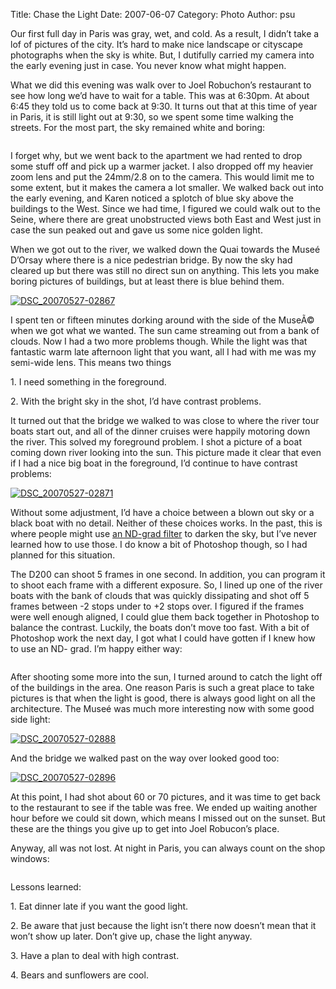 Title: Chase the Light
Date: 2007-06-07
Category: Photo
Author: psu

<p>Our first full day in Paris was gray, wet, and cold. As a result, I didn&rsquo;t
take a lof of pictures of the city. It&rsquo;s hard to make nice landscape or
cityscape photographs when the sky is white. But, I dutifully carried my
camera into the early evening just in case. You never know what might happen.</p>

<p>What we did this evening was walk over to Joel Robuchon&rsquo;s restaurant to see
how long we&rsquo;d have to wait for a table. This was at 6:30pm. At about 6:45 they
told us to come back at 9:30. It turns out that at this time of year in Paris,
it is still light out at 9:30, so we spent some time walking the streets. For
the most part, the sky remained white and boring:</p>

<p><a href="http://flickr.com/photos/79904144@N00/535354361/"><img src="http://farm2.static.flickr.com/1401/535354361_1b69583886_m.jpg" alt="" /></a></p>

<p>I forget why, but we went back to the apartment we had rented to drop some
stuff off and pick up a warmer jacket. I also dropped off my heavier zoom lens
and put the 24mm/2.8 on to the camera. This would limit me to some extent, but
it makes the camera a lot smaller. We walked back out into the early evening,
and Karen noticed a splotch of blue sky above the buildings to the West. Since
we had time, I figured we could walk out to the Seine, where there are great
unobstructed views both East and West just in case the sun peaked out and gave
us some nice golden light.</p>

<p>When we got out to the river, we walked down the Quai towards the Museé
D&rsquo;Orsay where there is a nice pedestrian bridge. By now the sky had cleared up
but there was still no direct sun on anything. This lets you make boring
pictures of buildings, but at least there is blue behind them.</p>

<p><a href="http://www.flickr.com/photos/79904144@N00/535351505/" title="Photo Sharing"><img src="http://farm2.static.flickr.com/1118/535351505_4bd509e04
e_m.jpg" alt="DSC_20070527-02867" /></a></p>

<p>I spent ten or fifteen minutes dorking around with the side of the MuseÃ© when
we got what we wanted. The sun came streaming out from a bank of clouds. Now I
had a two more problems though. While the light was that fantastic warm late
afternoon light that you want, all I had with me was my semi-wide lens. This
means two things</p>

<p>1. I need something in the foreground.</p>

<p>2. With the bright sky in the shot, I&rsquo;d have contrast problems.</p>

<p>It turned out that the bridge we walked to was close to where the river tour
boats start out, and all of the dinner cruises were happily motoring down the
river. This solved my foreground problem. I shot a picture of a boat coming
down river looking into the sun. This picture made it clear that even if I had
a nice big boat in the foreground, I&rsquo;d continue to have contrast problems:</p>

<p><a href="http://www.flickr.com/photos/79904144@N00/535351499/" title="Photo Sharing"><img src="http://farm2.static.flickr.com/1364/535351499_c33b5abf6
1_m.jpg" alt="DSC_20070527-02871" /></a></p>

<p>Without some adjustment, I&rsquo;d have a choice between a blown out sky or a black
boat with no detail. Neither of these choices works. In the past, this is
where people might use <a href="http://en.wikipedia.org/wiki/Graduated_neutral_density_filter">an ND-grad
filter</a> to
darken the sky, but I&rsquo;ve never learned how to use those. I do know a bit of
Photoshop though, so I had planned for this situation.</p>

<p>The D200 can shoot 5 frames in one second. In addition, you can program it to
shoot each frame with a different exposure. So, I lined up one of the river
boats with the bank of clouds that was quickly dissipating and shot off 5
frames between -2 stops under to +2 stops over. I figured if the frames were
well enough aligned, I could glue them back together in Photoshop to balance
the contrast. Luckily, the boats don&rsquo;t move too fast. With a bit of Photoshop
work the next day, I got what I could have gotten if I knew how to use an ND-
grad. I&rsquo;m happy either way:</p>

<p><a href="http://flickr.com/photos/79904144@N00/535351471/"><img src="http://farm2.static.flickr.com/1157/535351471_261a38d897.jpg?v=0" alt="" /></a></p>

<p>After shooting some more into the sun, I turned around to catch the light off
of the buildings in the area. One reason Paris is such a great place to take
pictures is that when the light is good, there is always good light on all the
architecture. The Museé was much more interesting now with some good side
light:</p>

<p><a href="http://www.flickr.com/photos/79904144@N00/535351455/" title="Photo Sharing"><img src="http://farm2.static.flickr.com/1392/535351455_59efb4ede
3_m.jpg" alt="DSC_20070527-02888" /></a></p>

<p>And the bridge we walked past on the way over looked good too:</p>

<p><a href="http://www.flickr.com/photos/79904144@N00/535351451/" title="Photo Sharing"><img src="http://farm2.static.flickr.com/1119/535351451_2ce5d5b2e
5_m.jpg" alt="DSC_20070527-02896" /></a></p>

<p>At this point, I had shot about 60 or 70 pictures, and it was time to get back
to the restaurant to see if the table was free. We ended up waiting another
hour before we could sit down, which means I missed out on the sunset. But
these are the things you give up to get into Joel Robucon&rsquo;s place.</p>

<p>Anyway, all was not lost. At night in Paris, you can always count on the shop
windows:</p>

<p><a href="http://flickr.com/photos/79904144@N00/535351445/"><img src="http://farm2.static.flickr.com/1124/535351445_d421985d02_m.jpg" alt="" /></a></p>

<p>Lessons learned:</p>

<p>1. Eat dinner late if you want the good light.</p>

<p>2. Be aware that just because the light isn&rsquo;t there now doesn&rsquo;t mean that it
won&rsquo;t show up later. Don&rsquo;t give up, chase the light anyway.</p>

<p>3. Have a plan to deal with high contrast.</p>

<p>4. Bears and sunflowers are cool.</p>

